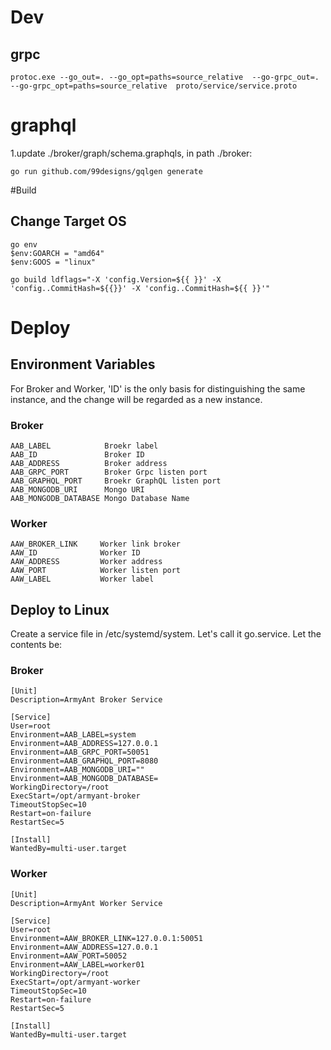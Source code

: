 # Dev
## grpc
`protoc.exe --go_out=. --go_opt=paths=source_relative  --go-grpc_out=. --go-grpc_opt=paths=source_relative  proto/service/service.proto`


# graphql
1.update ./broker/graph/schema.graphqls, in path ./broker:

`go run github.com/99designs/gqlgen generate`

#Build
## Change Target OS
```
go env
$env:GOARCH = "amd64"
$env:GOOS = "linux"

go build ldflags="-X 'config.Version=${{ }}' -X 'config..CommitHash=${{}}' -X 'config..CommitHash=${{ }}'"
```
# Deploy
## Environment Variables
For Broker and Worker, 'ID' is the only basis for distinguishing the same instance,
 and the change will be regarded as a new instance.
### Broker
    AAB_LABEL            Broekr label
    AAB_ID               Broker ID
	AAB_ADDRESS          Broker address
	AAB_GRPC_PORT        Broker Grpc listen port
	AAB_GRAPHQL_PORT     Broekr GraphQL listen port
    AAB_MONGODB_URI      Mongo URI
    AAB_MONGODB_DATABASE Mongo Database Name
### Worker
    AAW_BROKER_LINK     Worker link broker
    AAW_ID              Worker ID
    AAW_ADDRESS         Worker address
    AAW_PORT            Worker listen port
    AAW_LABEL           Worker label
## Deploy to Linux
Create a service file in /etc/systemd/system. Let's call it go.service. Let the contents be:
### Broker
```
[Unit]
Description=ArmyAnt Broker Service

[Service]
User=root
Environment=AAB_LABEL=system
Environment=AAB_ADDRESS=127.0.0.1
Environment=AAB_GRPC_PORT=50051
Environment=AAB_GRAPHQL_PORT=8080
Environment=AAB_MONGODB_URI=""
Environment=AAB_MONGODB_DATABASE=
WorkingDirectory=/root 
ExecStart=/opt/armyant-broker
TimeoutStopSec=10
Restart=on-failure
RestartSec=5

[Install]
WantedBy=multi-user.target
```

### Worker
```
[Unit]
Description=ArmyAnt Worker Service

[Service]
User=root
Environment=AAW_BROKER_LINK=127.0.0.1:50051
Environment=AAW_ADDRESS=127.0.0.1
Environment=AAW_PORT=50052
Environment=AAW_LABEL=worker01   
WorkingDirectory=/root 
ExecStart=/opt/armyant-worker
TimeoutStopSec=10
Restart=on-failure
RestartSec=5

[Install]
WantedBy=multi-user.target
```